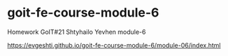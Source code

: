 # goit-fe-course-module-6
Homework GoIT#21 Shtyhailo Yevhen module-6

https://evgeshti.github.io/goit-fe-course-module-6/module-06/index.html

